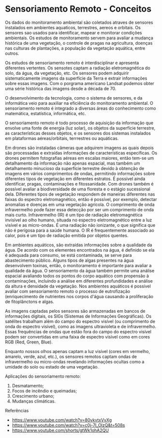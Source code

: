 # Sensoriamento Remoto - Conceitos

Os dados do monitoramento ambiental são coletados atraves de sensores instalados em ambientes aquaticos, terrestres, aereos e orbitais. Os sensores sao usados para identificar, mapear e monitorar condições ambientais. Os estudos de monitoramento servem para avaliar a mudança histórica de uma vegetação, o controle de pragas na agricultura, doenças nas culturas de plantações, a população da vegetação aquática, entre outros.

Os estudos de sensoriamento remoto é interdisciplinar e apresenta diferentes vertentes. Os sensotes captam a radiação eletromagnética do solo, da água, da vegetação, etc. Os sensores podem adquirir sistematicamente imagens da superfície da Terra e extrair informações sobre essas imagens. Com o porgrama americano Landsat podemos obter uma série histórica das imagens desde a década de 70. 

O desenvolvimento da tecnologia, como o sistema de sensores, e da informática veio para auxiliar na eficiência do monitoramento ambiental. O sensoriamento remoto é integrado a diversas áreas do conhecimento como matemática, estatística, informática, etc.

O sensoriamento remoto é todo processo de aquisição da informação que envolve uma fonte de energia (luz solar), os objetos da superfície terrestre, as características desses objetos, e os sensores dos sistemas instalados em plataformas aéreas/orbitais, terrrestres ou aquáticas.

Em drones são instaladas câmeras que adquirem imagens as quais depois são processadas e extraídas informações de características específicas. Os drones permitem fotografias aéreas em escalas maiores, então tem-se um detalhamento da informação não apenas espacial, mas também um detalhamento minucioso da superfície terrestre devido à obtenção de imagens em vários comprimentos de ondas, permitindo informações sobre diferentes tipos de vegetação em diferentes estratos. É possível ainda identificar, pragas, contaminações e fitossanidade. Com drones também é possível avaliar a biodiversidade de uma floresta e o estágio sucessional dela. Diferentes tipos de vegetação respondem de maneiras diferentes nas faixas do espectro eletromagnético, então é possível, por exemplo, detectar anomalias e doenças em uma vegetação agrícola. O comprimento de onda infravermelho pode fazer essa detecção por ser um comprimento de onda mais curto. Infravermelho (IR) é um tipo de radiação eletromagnética invisível ao olho humano, situada no espectro eletromagnético entre a luz visível e as micro-ondas. É uma radiação não ionizante, o que significa que não é perigosa para a saúde humana. O IR é frequentemente associado ao calor, pois é um tipo de radiação emitida por objetos quentes. 

Em ambientes aquáticos, são extraídas informações sobre a qualidade da água. De acordo com os elementes encontrados na água, é definido se ela é adequada para consumo, se está contaminada, se serve para abastecimento público. Alguns tipos de algas presentes na água desenvolvem toxinas, então, o monitoramento é importante para avaliar a qualidade da água. O sensoriamento da água também permite uma análise espacial avaliando todos os pontos do corpo aquático com propensão à contaminações, incluindo a análise em diferentes profundidades e análise da altura e densidade da vegetação. Nos ambientes aquáticos é possível avaliar com sensoriamento remoto o processo de eutrofização (enriquecimento de nutrientes nos corpos d'água causando a proliferação de fitoplânctons e algas.

As imagens captadas pelos sensores são armazenadas em bancos de informações digitais, os SIGs (Sistemas de Informações Geográficas). Os satélites trabalham além do campo do espectro visível (ou comprimento de onda do espectro visível), como as imagens ultravioleta e de infravermelho. Essas frequências de ondas que estão fora do campo do espectro visível podem ser convertidas em uma faixa de espectro visível como em cores RGB (Red, Green, Blue).

Enquanto nossos olhos apenas captam a luz visível (cores em vermelho, amarelo, verde, azul, etc.), os sensores remotos captam ondas de infravermelho ou micro-ondas revelando informações ocultas como a umidade do solo ou estado de uma vegetação.

Aplicações do sensoriamento remoto:

1. Desmatamento;
2. Focos de incêndio e queimadas;
3. Crescimento urbano;
4. Mudanças climáticas.

Referências

- https://www.youtube.com/watch?v=80vkvtxVvXg
- https://www.youtube.com/watch?v=c0j-7I_OlzQ&t=508s
- https://www.youtube.com/shorts/gtWk1ohA2QU
